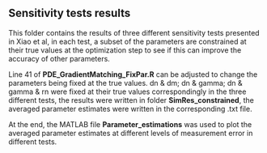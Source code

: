 ## Sensitivity tests results ## 

This folder contains the results of three different sensitivity tests presented in Xiao et al, in each test, a subset of the parameters are constrained at their true values at the optimization step to see if this can improve the accuracy of other parameters. 

Line 41 of **PDE_GradientMatching_FixPar.R** can be adjusted to change the parameters being fixed at the true values. dn & dm; dn & gamma; dn & gamma & rn were fixed at their true values correspondingly in the three different tests, the results were written in folder **SimRes_constrained**, the averaged parameter estimates were written in the corresponding .txt file.   

At the end, the MATLAB file **Parameter_estimations** was used to plot the averaged parameter estimates at different levels of measurement error in different tests.  


